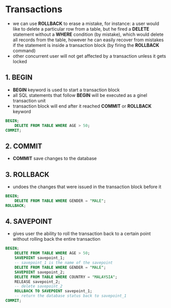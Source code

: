 # **Transactions**
- we can use **ROLLBACK** to erase a mistake, for instance: a user would like to delete a particular row from a table, but he fired a **DELETE** statement without a **WHERE** condition (by mistake), which would delete all records from the table, however he can easily recover from mistakes if the statement is inside a transaction block (by firing the **ROLLBACK** command)
- other concurrent user will not get affected by a transaction unless it gets locked
## **1. BEGIN**
- **BEGIN** keyword is used to start a transaction block
- all SQL statements that follow **BEGIN** will be executed as a ginel transaction unit
- transaction block will end after it reached **COMMIT** or **ROLLBACK** keyword
```sql
BEGIN;
    DELETE FROM TABLE WHERE AGE > 50;
COMMIT;
```
## **2. COMMIT**
- **COMMIT** save changes to the database
## **3. ROLLBACK**
- undoes the changes that were issued in the transaction block before it
```sql
BEGIN;
    DELETE FROM TABLE WHERE GENDER = "MALE";
ROLLBACK;
```
## **4. SAVEPOINT**
- gives user the ability to roll the transaction back to a certain point without rolling back the entire transaction
```sql
BEGIN;
    DELETE FROM TABLE WHERE AGE > 50;
    SAVEPOINT savepoint_1; 
    -- savepoint_1 is the name of the savepoint
    DELETE FROM TABLE WHERE GENDER = "MALE";
    SAVEPOINT savepoint_2;
    DELETE FROM TABLE WHERE COUNTRY = "MALAYSIA";
    RELEASE savepoint_2;
    -- delete savepoint_2
    ROLLBACK TO SAVEPOINT savepoint_1;
    -- return the database status back to savepoint_1
COMMIT;
```